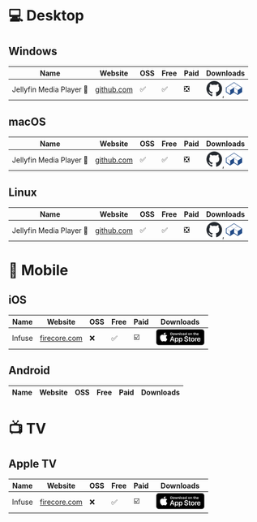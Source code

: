 # 💻 Desktop

## Windows

| Name | Website | OSS | Free | Paid | Downloads |
|------|---------|-----|------|------|-----------|
| Jellyfin Media Player 🔹 | [github.com](https://github.com/jellyfin/jellyfin-media-player) | ✅ | ✅ | ❎ | <a href="https://github.com/jellyfin/jellyfin-media-player/releases"><picture><source media="(prefers-color-scheme: dark)" srcset="assets/github-mark-white.png"><source media="(prefers-color-scheme: light)" srcset="assets/github-mark.png"><img src="assets/github-mark.png"></picture></a>, <a href="https://flathub.org/apps/details/com.github.iwalton3.jellyfin-media-player"><picture><source media="(prefers-color-scheme: dark)" srcset="assets/flathub.png"><source media="(prefers-color-scheme: light)" srcset="assets/flathub.png"><img src="assets/flathub.png"></picture></a> |

## macOS

| Name | Website | OSS | Free | Paid | Downloads |
|------|---------|-----|------|------|-----------|
| Jellyfin Media Player 🔹 | [github.com](https://github.com/jellyfin/jellyfin-media-player) | ✅ | ✅ | ❎ | <a href="https://github.com/jellyfin/jellyfin-media-player/releases"><picture><source media="(prefers-color-scheme: dark)" srcset="assets/github-mark-white.png"><source media="(prefers-color-scheme: light)" srcset="assets/github-mark.png"><img src="assets/github-mark.png"></picture></a>, <a href="https://flathub.org/apps/details/com.github.iwalton3.jellyfin-media-player"><picture><source media="(prefers-color-scheme: dark)" srcset="assets/flathub.png"><source media="(prefers-color-scheme: light)" srcset="assets/flathub.png"><img src="assets/flathub.png"></picture></a> |

## Linux

| Name | Website | OSS | Free | Paid | Downloads |
|------|---------|-----|------|------|-----------|
| Jellyfin Media Player 🔹 | [github.com](https://github.com/jellyfin/jellyfin-media-player) | ✅ | ✅ | ❎ | <a href="https://github.com/jellyfin/jellyfin-media-player/releases"><picture><source media="(prefers-color-scheme: dark)" srcset="assets/github-mark-white.png"><source media="(prefers-color-scheme: light)" srcset="assets/github-mark.png"><img src="assets/github-mark.png"></picture></a>, <a href="https://flathub.org/apps/details/com.github.iwalton3.jellyfin-media-player"><picture><source media="(prefers-color-scheme: dark)" srcset="assets/flathub.png"><source media="(prefers-color-scheme: light)" srcset="assets/flathub.png"><img src="assets/flathub.png"></picture></a> |

# 📱 Mobile

## iOS

| Name | Website | OSS | Free | Paid | Downloads |
|------|---------|-----|------|------|-----------|
| Infuse | [firecore.com](https://firecore.com/infuse) | ❌ | ✅ | ☑️ | <a href="https://apps.apple.com/app/id1136220934?mt=8"><picture><source media="(prefers-color-scheme: dark)" srcset="assets/appstore-light.png"><source media="(prefers-color-scheme: light)" srcset="assets/appstore-dark.png"><img src="assets/appstore-dark.png"></picture></a> |

## Android

| Name | Website | OSS | Free | Paid | Downloads |
|------|---------|-----|------|------|-----------|

# 📺 TV

## Apple TV

| Name | Website | OSS | Free | Paid | Downloads |
|------|---------|-----|------|------|-----------|
| Infuse | [firecore.com](https://firecore.com/infuse) | ❌ | ✅ | ☑️ | <a href="https://apps.apple.com/app/id1136220934?mt=8"><picture><source media="(prefers-color-scheme: dark)" srcset="assets/appstore-light.png"><source media="(prefers-color-scheme: light)" srcset="assets/appstore-dark.png"><img src="assets/appstore-dark.png"></picture></a> |

